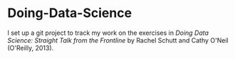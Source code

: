 # Doing-Data-Science

I set up a git project to track my work on the exercises in _Doing Data Science: Straight Talk from the Frontline_ by Rachel Schutt and Cathy O'Neil (O'Reilly, 2013).
